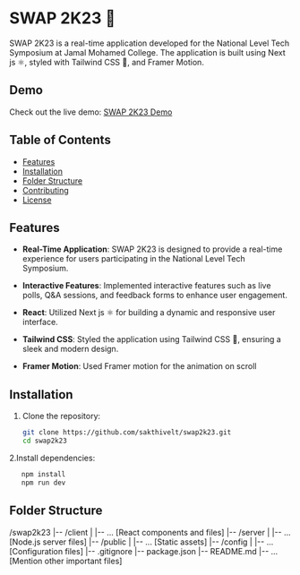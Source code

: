 # SWAP 2K23 🚀

SWAP 2K23 is a real-time application developed for the National Level Tech Symposium at Jamal Mohamed College. The application is built using Next js ⚛️, styled with Tailwind CSS 🎨, and Framer Motion.

## Demo

Check out the live demo: [SWAP 2K23 Demo](#)

## Table of Contents

- [Features](#features)
- [Installation](#installation)
- [Folder Structure](#folder-structure)
- [Contributing](#contributing)
- [License](#license)

## Features

- **Real-Time Application**: SWAP 2K23 is designed to provide a real-time experience for users participating in the National Level Tech Symposium.

- **Interactive Features**: Implemented interactive features such as live polls, Q&A sessions, and feedback forms to enhance user engagement.

- **React**: Utilized Next js ⚛️ for building a dynamic and responsive user interface.

- **Tailwind CSS**: Styled the application using Tailwind CSS 🎨, ensuring a sleek and modern design.

- **Framer Motion**: Used Framer motion for the animation on scroll 

## Installation

1. Clone the repository:

   ```bash
   git clone https://github.com/sakthivelt/swap2k23.git
   cd swap2k23
   ```
   
2.Install dependencies:

```bash
   npm install
   npm run dev
```

## Folder Structure

/swap2k23
|-- /client
|   |-- ... [React components and files]
|-- /server
|   |-- ... [Node.js server files]
|-- /public
|   |-- ... [Static assets]
|-- /config
|   |-- ... [Configuration files]
|-- .gitignore
|-- package.json
|-- README.md
|-- ... [Mention other important files]



